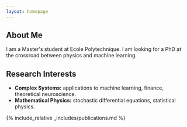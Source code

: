 ```yaml
---
layout: homepage
---
```


## About Me

I am a Master's student at Ecole Polytechnique. I am looking for a PhD at the crossroad between physics and machine learning. 

## Research Interests

- **Complex Systems:** applications to machine learning, finance, theoretical neuroscience.
- **Mathematical Physics:** stochastic differential equations, statistical physics.

<!-- ## News

- **[Feb. 2020]** Our paper about incremental learning is accepted to CVPR 2020.
- **[Feb. 2020]** We will host the ACM Multimedia Asia 2020 conference in Singapore!
- **[Sept. 2019]** Our paper about few-shot learning is accepted to NeurIPS 2019.
- **[Mar. 2019]** Our paper about few-shot learning is accepted to CVPR 2019. -->

{% include_relative _includes/publications.md %}

<!--{% include_relative _includes/services.md %} -->
